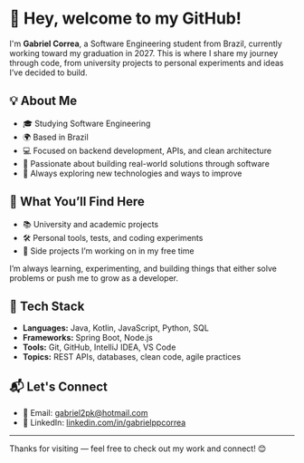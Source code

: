 # 👋 Hey, welcome to my GitHub!

I'm **Gabriel Correa**, a Software Engineering student from Brazil, currently working toward my graduation in 2027. This is where I share my journey through code, from university projects to personal experiments and ideas I’ve decided to build.

## 💡 About Me

- 🎓 Studying Software Engineering  
- 🌍 Based in Brazil  
- 💻 Focused on backend development, APIs, and clean architecture  
- 🚀 Passionate about building real-world solutions through software  
- 🧠 Always exploring new technologies and ways to improve  

## 📁 What You’ll Find Here

- 📚 University and academic projects  
- 🛠️ Personal tools, tests, and coding experiments  
- 🚧 Side projects I’m working on in my free time  

I’m always learning, experimenting, and building things that either solve problems or push me to grow as a developer.

## 🧰 Tech Stack

- **Languages:** Java, Kotlin, JavaScript, Python, SQL  
- **Frameworks:** Spring Boot, Node.js  
- **Tools:** Git, GitHub, IntelliJ IDEA, VS Code  
- **Topics:** REST APIs, databases, clean code, agile practices  

## 📬 Let's Connect

- 📧 Email: [gabriel2pk@hotmail.com](mailto:gabriel2pk@hotmail.com)  
- 💼 LinkedIn: [linkedin.com/in/gabrielppcorrea](https://www.linkedin.com/in/gabrielppcorrea/)

---

Thanks for visiting — feel free to check out my work and connect! 😊
